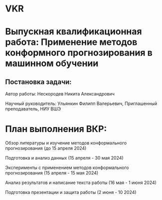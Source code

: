 # VKR
# Выпускная квалификационная работа: Применение методов конформного прогнозирования в машинном обучении
## Постановка задачи:
  Автор работы: Нескородев Никита Александрович
  
  Научный руководитель: Ульянкин Филипп Валерьевич, Приглашенный преподаватель, НИУ ВШЭ

# План выполнения ВКР:
  Обзор литературы и изучение методов конформального прогнозирования (до 15 апреля 2024)
  
  Подготовка и анализ данных (15 апреля - 30 мая 2024)
  
  Эксперименты с применением методов конформального прогнозирования (15 апреля - 15 мая 2024)
  
  Анализ результатов и написание текста работы (16 мая - 1 июня 2024)
  
  Подготовка презентации и защита работы (2 июня - 10 2024)
